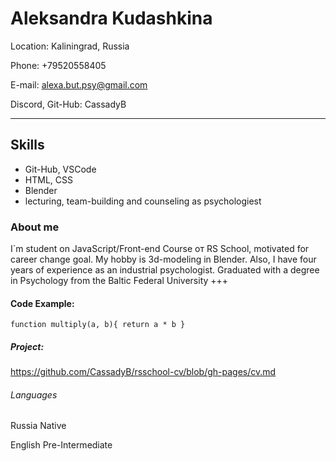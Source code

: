 # Aleksandra Kudashkina
 
 Location: Kaliningrad, Russia
 
 Phone: +79520558405
 
 E-mail: alexa.but.psy@gmail.com
 
 Discord, Git-Hub: CassadyB

---
## Skills
- Git-Hub, VSCode
- HTML, CSS
- Blender
- lecturing, team-building and counseling as psychologiest 

### About me
I`m student on JavaScript/Front-end Course от RS School, motivated for career change goal. 
My hobby is 3d-modeling in Blender. 
Also, I have four years of experience as an industrial psychologist. Graduated with a degree in Psychology from the Baltic Federal University
+++
#### Code Example:
`function multiply(a, b){
 return a * b
}`
##### Project:
https://github.com/CassadyB/rsschool-cv/blob/gh-pages/cv.md

###### Languages 
Russia Native

English Pre-Intermediate
